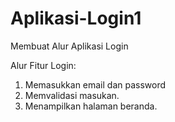 # Aplikasi-Login1
Membuat Alur Aplikasi Login

Alur Fitur Login:
1. Memasukkan email dan password
2. Memvalidasi masukan.
3. Menampilkan halaman beranda.
